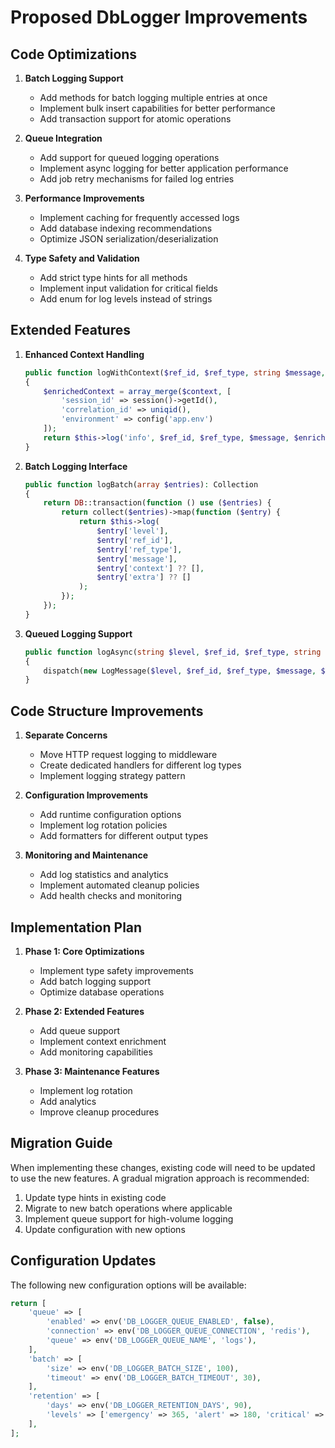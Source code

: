 # Proposed DbLogger Improvements

## Code Optimizations

1. **Batch Logging Support**
   - Add methods for batch logging multiple entries at once
   - Implement bulk insert capabilities for better performance
   - Add transaction support for atomic operations

2. **Queue Integration**
   - Add support for queued logging operations
   - Implement async logging for better application performance
   - Add job retry mechanisms for failed log entries

3. **Performance Improvements**
   - Implement caching for frequently accessed logs
   - Add database indexing recommendations
   - Optimize JSON serialization/deserialization

4. **Type Safety and Validation**
   - Add strict type hints for all methods
   - Implement input validation for critical fields
   - Add enum for log levels instead of strings

## Extended Features

1. **Enhanced Context Handling**
   ```php
   public function logWithContext($ref_id, $ref_type, string $message, array $context = []): Log
   {
       $enrichedContext = array_merge($context, [
           'session_id' => session()->getId(),
           'correlation_id' => uniqid(),
           'environment' => config('app.env')
       ]);
       return $this->log('info', $ref_id, $ref_type, $message, $enrichedContext);
   }
   ```

2. **Batch Logging Interface**
   ```php
   public function logBatch(array $entries): Collection
   {
       return DB::transaction(function () use ($entries) {
           return collect($entries)->map(function ($entry) {
               return $this->log(
                   $entry['level'],
                   $entry['ref_id'],
                   $entry['ref_type'],
                   $entry['message'],
                   $entry['context'] ?? [],
                   $entry['extra'] ?? []
               );
           });
       });
   }
   ```

3. **Queued Logging Support**
   ```php
   public function logAsync(string $level, $ref_id, $ref_type, string $message, array $context = []): void
   {
       dispatch(new LogMessage($level, $ref_id, $ref_type, $message, $context));
   }
   ```

## Code Structure Improvements

1. **Separate Concerns**
   - Move HTTP request logging to middleware
   - Create dedicated handlers for different log types
   - Implement logging strategy pattern

2. **Configuration Improvements**
   - Add runtime configuration options
   - Implement log rotation policies
   - Add formatters for different output types

3. **Monitoring and Maintenance**
   - Add log statistics and analytics
   - Implement automated cleanup policies
   - Add health checks and monitoring

## Implementation Plan

1. **Phase 1: Core Optimizations**
   - Implement type safety improvements
   - Add batch logging support
   - Optimize database operations

2. **Phase 2: Extended Features**
   - Add queue support
   - Implement context enrichment
   - Add monitoring capabilities

3. **Phase 3: Maintenance Features**
   - Implement log rotation
   - Add analytics
   - Improve cleanup procedures

## Migration Guide

When implementing these changes, existing code will need to be updated to use the new features. A gradual migration approach is recommended:

1. Update type hints in existing code
2. Migrate to new batch operations where applicable
3. Implement queue support for high-volume logging
4. Update configuration with new options

## Configuration Updates

The following new configuration options will be available:

```php
return [
    'queue' => [
        'enabled' => env('DB_LOGGER_QUEUE_ENABLED', false),
        'connection' => env('DB_LOGGER_QUEUE_CONNECTION', 'redis'),
        'queue' => env('DB_LOGGER_QUEUE_NAME', 'logs'),
    ],
    'batch' => [
        'size' => env('DB_LOGGER_BATCH_SIZE', 100),
        'timeout' => env('DB_LOGGER_BATCH_TIMEOUT', 30),
    ],
    'retention' => [
        'days' => env('DB_LOGGER_RETENTION_DAYS', 90),
        'levels' => ['emergency' => 365, 'alert' => 180, 'critical' => 180],
    ],
];
```